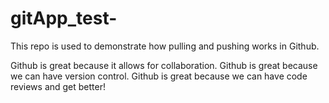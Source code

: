 # gitApp_test-
This repo is used to demonstrate how pulling and pushing works in Github. 

Github is great because it allows for collaboration.
Github is great because we can have version control.
Github is great because we can have code reviews and get better! 
